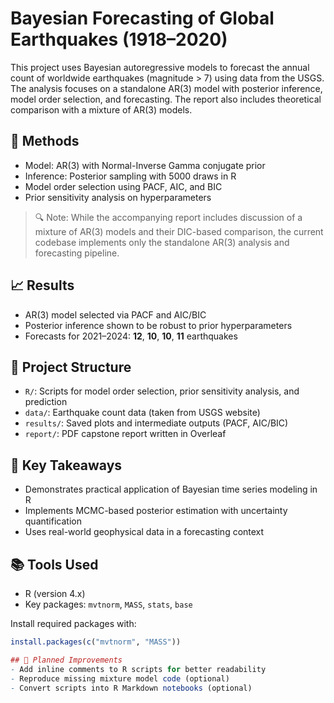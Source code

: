 # Bayesian Forecasting of Global Earthquakes (1918–2020)

This project uses Bayesian autoregressive models to forecast the annual count of worldwide earthquakes (magnitude > 7) using data from the USGS. The analysis focuses on a standalone AR(3) model with posterior inference, model order selection, and forecasting. The report also includes theoretical comparison with a mixture of AR(3) models.

## 🧠 Methods
- Model: AR(3) with Normal-Inverse Gamma conjugate prior
- Inference: Posterior sampling with 5000 draws in R
- Model order selection using PACF, AIC, and BIC
- Prior sensitivity analysis on hyperparameters

> 🔍 Note: While the accompanying report includes discussion of a mixture of AR(3) models and their DIC-based comparison, the current codebase implements only the standalone AR(3) analysis and forecasting pipeline.

## 📈 Results
- AR(3) model selected via PACF and AIC/BIC
- Posterior inference shown to be robust to prior hyperparameters
- Forecasts for 2021–2024: **12**, **10**, **10**, **11** earthquakes

## 📂 Project Structure
- `R/`: Scripts for model order selection, prior sensitivity analysis, and prediction
- `data/`: Earthquake count data (taken from USGS website)
- `results/`: Saved plots and intermediate outputs (PACF, AIC/BIC)
- `report/`: PDF capstone report written in Overleaf

## 📌 Key Takeaways
- Demonstrates practical application of Bayesian time series modeling in R
- Implements MCMC-based posterior estimation with uncertainty quantification
- Uses real-world geophysical data in a forecasting context

## 📚 Tools Used
- R (version 4.x)
- Key packages: `mvtnorm`, `MASS`, `stats`, `base`

Install required packages with:

```r
install.packages(c("mvtnorm", "MASS"))

## 🧩 Planned Improvements
- Add inline comments to R scripts for better readability
- Reproduce missing mixture model code (optional)
- Convert scripts into R Markdown notebooks (optional)
